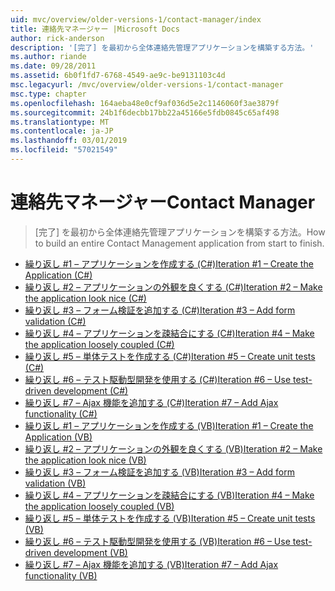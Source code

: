 ```yaml
---
uid: mvc/overview/older-versions-1/contact-manager/index
title: 連絡先マネージャー |Microsoft Docs
author: rick-anderson
description: '[完了] を最初から全体連絡先管理アプリケーションを構築する方法。'
ms.author: riande
ms.date: 09/28/2011
ms.assetid: 6b0f1fd7-6768-4549-ae9c-be9131103c4d
msc.legacyurl: /mvc/overview/older-versions-1/contact-manager
msc.type: chapter
ms.openlocfilehash: 164aeba48e0cf9af036d5e2c1146060f3ae3879f
ms.sourcegitcommit: 24b1f6decbb17bb22a45166e5fdb0845c65af498
ms.translationtype: MT
ms.contentlocale: ja-JP
ms.lasthandoff: 03/01/2019
ms.locfileid: "57021549"
---
```

<a name="contact-manager"></a><span data-ttu-id="39de5-103">連絡先マネージャー</span><span class="sxs-lookup"><span data-stu-id="39de5-103">Contact Manager</span></span>
====================
> <span data-ttu-id="39de5-104">[完了] を最初から全体連絡先管理アプリケーションを構築する方法。</span><span class="sxs-lookup"><span data-stu-id="39de5-104">How to build an entire Contact Management application from start to finish.</span></span>


- [<span data-ttu-id="39de5-105">繰り返し #1 – アプリケーションを作成する (C#)</span><span class="sxs-lookup"><span data-stu-id="39de5-105">Iteration #1 – Create the Application (C#)</span></span>](iteration-1-create-the-application-cs.md)
- [<span data-ttu-id="39de5-106">繰り返し #2 – アプリケーションの外観を良くする (C#)</span><span class="sxs-lookup"><span data-stu-id="39de5-106">Iteration #2 – Make the application look nice (C#)</span></span>](iteration-2-make-the-application-look-nice-cs.md)
- [<span data-ttu-id="39de5-107">繰り返し #3 – フォーム検証を追加する (C#)</span><span class="sxs-lookup"><span data-stu-id="39de5-107">Iteration #3 – Add form validation (C#)</span></span>](iteration-3-add-form-validation-cs.md)
- [<span data-ttu-id="39de5-108">繰り返し #4 – アプリケーションを疎結合にする (C#)</span><span class="sxs-lookup"><span data-stu-id="39de5-108">Iteration #4 – Make the application loosely coupled (C#)</span></span>](iteration-4-make-the-application-loosely-coupled-cs.md)
- [<span data-ttu-id="39de5-109">繰り返し #5 – 単体テストを作成する (C#)</span><span class="sxs-lookup"><span data-stu-id="39de5-109">Iteration #5 – Create unit tests (C#)</span></span>](iteration-5-create-unit-tests-cs.md)
- [<span data-ttu-id="39de5-110">繰り返し #6 – テスト駆動型開発を使用する (C#)</span><span class="sxs-lookup"><span data-stu-id="39de5-110">Iteration #6 – Use test-driven development (C#)</span></span>](iteration-6-use-test-driven-development-cs.md)
- [<span data-ttu-id="39de5-111">繰り返し #7 – Ajax 機能を追加する (C#)</span><span class="sxs-lookup"><span data-stu-id="39de5-111">Iteration #7 – Add Ajax functionality (C#)</span></span>](iteration-7-add-ajax-functionality-cs.md)
- [<span data-ttu-id="39de5-112">繰り返し #1 – アプリケーションを作成する (VB)</span><span class="sxs-lookup"><span data-stu-id="39de5-112">Iteration #1 – Create the Application (VB)</span></span>](iteration-1-create-the-application-vb.md)
- [<span data-ttu-id="39de5-113">繰り返し #2 – アプリケーションの外観を良くする (VB)</span><span class="sxs-lookup"><span data-stu-id="39de5-113">Iteration #2 – Make the application look nice (VB)</span></span>](iteration-2-make-the-application-look-nice-vb.md)
- [<span data-ttu-id="39de5-114">繰り返し #3 – フォーム検証を追加する (VB)</span><span class="sxs-lookup"><span data-stu-id="39de5-114">Iteration #3 – Add form validation (VB)</span></span>](iteration-3-add-form-validation-vb.md)
- [<span data-ttu-id="39de5-115">繰り返し #4 – アプリケーションを疎結合にする (VB)</span><span class="sxs-lookup"><span data-stu-id="39de5-115">Iteration #4 – Make the application loosely coupled (VB)</span></span>](iteration-4-make-the-application-loosely-coupled-vb.md)
- [<span data-ttu-id="39de5-116">繰り返し #5 – 単体テストを作成する (VB)</span><span class="sxs-lookup"><span data-stu-id="39de5-116">Iteration #5 – Create unit tests (VB)</span></span>](iteration-5-create-unit-tests-vb.md)
- [<span data-ttu-id="39de5-117">繰り返し #6 – テスト駆動型開発を使用する (VB)</span><span class="sxs-lookup"><span data-stu-id="39de5-117">Iteration #6 – Use test-driven development (VB)</span></span>](iteration-6-use-test-driven-development-vb.md)
- [<span data-ttu-id="39de5-118">繰り返し #7 – Ajax 機能を追加する (VB)</span><span class="sxs-lookup"><span data-stu-id="39de5-118">Iteration #7 – Add Ajax functionality (VB)</span></span>](iteration-7-add-ajax-functionality-vb.md)
